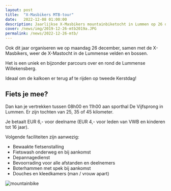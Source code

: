 ```yaml
---
layout: post
title:  "X-Masbikers MTB-tour"
date:   2022-12-08 01:00:00
description: Jaarlijkse X-Masbikers mountainbiketocht in Lummen op 26 december.
cover: /news/img/2019-12-26-mtb2019a.JPG
permalink: /news/2022-12-26-mtb/
---
```


Ook dit jaar organiseren we op maandag 26 december, samen met de X-Masbikers, weer de X-Mastocht in de Lummense velden en bossen.

Het is een uniek en bijzonder parcours over en rond de Lummense Willekensberg. 

Ideaal om de kalkoen er terug af te rijden op tweede Kerstdag! 

## Fiets je mee?

Dan kan je vertrekken tussen 08h00 en 11h00 aan sporthal De Vijfsprong in Lummen. Er zijn tochten van 25, 35 of 45 kilometer.

Je betaalt EUR 6,- voor deelname (EUR 4,- voor leden van VWB en kinderen tot 16 jaar).

Volgende faciliteiten zijn aanwezig:

- Bewaakte fietsenstalling
- Fietswash onderweg en bij aankomst
- Depannagedienst
- Bevoorrading voor alle afstanden en deelnemers
- Boterhammen met spek bij aankomst
- Douches en kleedkamers (man / vrouw apart)

![mountainbike](/news/img/2019-12-26-mtb2019b.JPG)